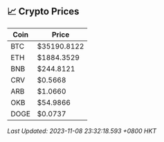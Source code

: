 ## 📈 Crypto Prices

| Coin | Price |
| ---- | ----- |
| BTC | $35190.8122 |
| ETH | $1884.3529 |
| BNB | $244.8121 |
| CRV | $0.5668 |
| ARB | $1.0660 |
| OKB | $54.9866 |
| DOGE | $0.0737 |

_Last Updated: 2023-11-08 23:32:18.593 +0800 HKT_